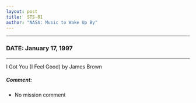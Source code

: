 ```yaml
---
layout: post
title:  STS-81
author: "NASA: Music to Wake Up By"
---
```


----
### DATE: January 17, 1997
----
I Got You (I Feel Good) by James Brown

##### Comment:
* No mission comment
